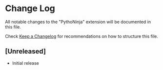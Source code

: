 # Change Log

All notable changes to the "PythoNinja" extension will be documented in this file.

Check [Keep a Changelog](http://keepachangelog.com/) for recommendations on how to structure this file.

## [Unreleased]

- Initial release